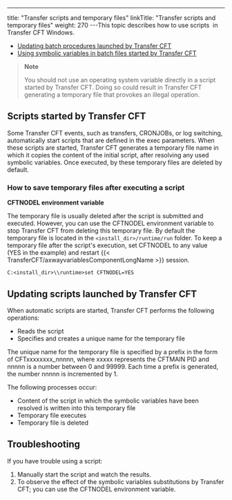 ---
title: "Transfer scripts and temporary files"
linkTitle: "Transfer scripts and temporary files"
weight: 270
---This topic describes how to use scripts  in Transfer CFT Windows.

* [Updating
    batch procedures launched by Transfer CFT](#Updating%20batch%20procedures%20launched%20by%20Transfer%20CFT)
* [Using
    symbolic variables in batch files started by Transfer CFT](#Using_symbolic_variables_in_the_batch_files_started_by_CFT)

<span id="About_automated_CFT_functions"></span>

> **Note**
>
> You should not use an operating system variable
> directly in a script started by Transfer CFT. Doing so could result in Transfer CFT generating a temporary
> file that provokes an illegal operation.

## Scripts started by Transfer CFT

Some Transfer CFT events, such as transfers, CRONJOBs, or log switching, automatically
start scripts that are defined in the exec parameters. When these scripts are started, Transfer CFT generates a temporary
file name in which it copies the content of the initial script, after resolving any used symbolic variables.
Once executed, by these temporary
files are deleted by default.

### How to save temporary files after executing a script

****CFTNODEL environment variable<span id="CFTNODEL"></span>****

The temporary file is usually
deleted after the script is submitted and executed. However, you can use the CFTNODEL environment variable to stop Transfer
CFT from deleting this temporary file. By default the temporary file is located in the `<install_dir>/runtime/run` folder. To keep a temporary file after the script's execution, set CFTNODEL to any value (YES in the example) and restart {{< TransferCFT/axwayvariablesComponentLongName  >}} session.

```
C:<install_dir>\\runtime>set CFTNODEL=YES
```
<span id="Updating batch procedures launched by Transfer CFT"></span>

## Updating scripts launched by Transfer CFT

When automatic scripts are started, Transfer CFT performs
the following operations:

* Reads the script
* Specifies and creates
    a unique name for the temporary file

The unique name for the temporary file is specified by a
prefix in the form of CFTxxxxxxxx_nnnnn, where xxxxx represents the CFTMAIN PID and nnnnn is a number between 0 and
99999. Each time a prefix is generated, the number nnnnn is incremented
by 1.

The following processes occur:

* Content of the
    script in which the symbolic variables have been resolved is written
    into this temporary file
* Temporary file
    executes
* Temporary file
    is deleted

## Troubleshooting

If you have trouble using a script:

1. Manually start the script and watch the results.
1. To observe the effect
    of the symbolic variables substitutions by Transfer CFT; you can use the
    CFTNODEL environment variable.

